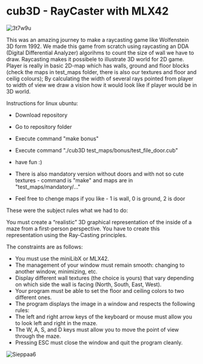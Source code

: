 # cub3D - RayCaster with MLX42 <br/>

![3t7w9u](https://github.com/user-attachments/assets/ec97717a-0523-4413-8750-0fd8e0405ad2)

This was an amazing journey to make a raycasting game like Wolfenstein 3D form 1992. We made this game from scratch
using raycasting an DDA (Digital Differential Analyzer) algorihms to count the size of wall we have to draw. 
Raycasting makes it possibele to illustrate 3D world for 2D game. Player is really in basic 2D-map which has
walls, ground and floor blocks (check the maps in test_maps folder, there is also our textures and floor and ceilig colours);
By calculating the width of several rays pointed from player to width of view we draw a vision how it would look like if 
player would be in 3D world. 

Instructions for linux ubuntu:

- Download repository
- Go to repository folder
- Execute command "make bonus"
- Execute command "./cub3D test_maps/bonus/test_file_door.cub"
- have fun :)

- There is also mandatory version without doors and with not so cute textures - command is "make" and maps are in "test_maps/mandatory/..."
- Feel free to chenge maps if you like -  1 is wall, 0 is ground, 2 is door




These were the subject rules what we had to do:

You must create a “realistic” 3D graphical
representation of the inside of a maze from a
first-person perspective. You have to create this
representation using the Ray-Casting principles.

The constraints are as follows:
- You must use the miniLibX or MLX42.
- The management of your window must remain smooth: changing to another window, minimizing, etc.
- Display different wall textures (the choice is yours) that vary depending on which
side the wall is facing (North, South, East, West).
- Your program must be able to set the floor and ceiling colors to two different ones.
- The program displays the image in a window and respects the following rules:
- The left and right arrow keys of the keyboard or mouse must allow you to look left and
right in the maze.
- The W, A, S, and D keys must allow you to move the point of view through
the maze. 
-  Pressing ESC must close the window and quit the program cleanly.




![Sieppaa6](https://github.com/user-attachments/assets/290d668a-7b78-4b7a-bb7c-5124f66785e2)
